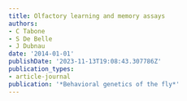 ```yaml
---
title: Olfactory learning and memory assays
authors:
- C Tabone
- S De Belle
- J Dubnau
date: '2014-01-01'
publishDate: '2023-11-13T19:08:43.307786Z'
publication_types:
- article-journal
publication: '*Behavioral genetics of the fly*'
---
```


